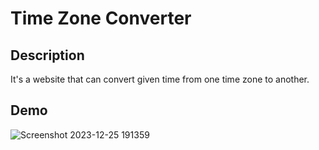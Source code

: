 # Time Zone Converter

## Description
It's a website that can convert given time from one time zone to another.

## Demo
![Screenshot 2023-12-25 191359](https://github.com/ellow0rld/Javascript-projects/assets/116413038/68c1f186-73b4-4e7b-98d1-2f0b93c23dea)
